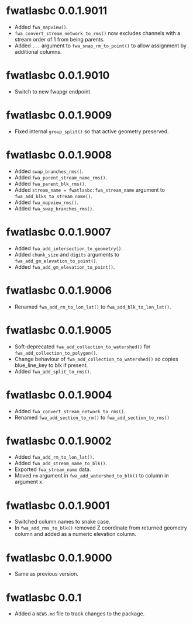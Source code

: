 <!-- NEWS.md is maintained by https://cynkra.github.io/fledge, do not edit -->

# fwatlasbc 0.0.1.9011

- Added `fwa_mapview()`.
- `fwa_convert_stream_network_to_rms()` now excludes channels with a stream order of 1 from being parents.
- Added `...` argument to `fwa_snap_rm_to_point()` to allow assignment by additional columns.


# fwatlasbc 0.0.1.9010

- Switch to new fwapgr endpoint.


# fwatlasbc 0.0.1.9009

- Fixed internal `group_split()` so that active geometry preserved.


# fwatlasbc 0.0.1.9008

- Added `swap_branches_rms()`.
- Added `fwa_parent_stream_name_rms()`.
- Added `fwa_parent_blk_rms()`.
- Added `stream_name = fwatlasbc:fwa_stream_name` argument to `fwa_add_blks_to_stream_name()`.
- Added `fwa_mapview_rms()`.
- Added `fwa_swap_branches_rms()`.


# fwatlasbc 0.0.1.9007

- Added `fwa_add_intersection_to_geometry()`.
- Added `chunk_size` and `digits` arguments to `fwa_add_gm_elevation_to_point()`.
- Added `fwa_add_gm_elevation_to_point()`.


# fwatlasbc 0.0.1.9006

- Renamed `fwa_add_rm_to_lon_lat()` to `fwa_add_blk_to_lon_lat()`.


# fwatlasbc 0.0.1.9005

- Soft-deprecated `fwa_add_collection_to_watershed()` for `fwa_add_collection_to_polygon()`.
- Change behaviour of `fwa_add_collection_to_watershed()` so copies blue_line_key to blk if present.
- Added `fwa_add_split_to_rms()`.


# fwatlasbc 0.0.1.9004

- Added `fwa_convert_stream_network_to_rms()`.
- Renamed `fwa_add_section_to_rm()` to `fwa_add_section_to_rms()`


# fwatlasbc 0.0.1.9002

- Added `fwa_add_rm_to_lon_lat()`.
- Added `fwa_add_stream_name_to_blk()`.
- Exported `fwa_stream_name` data.
- Moved `rm` argument in `fwa_add_watershed_to_blk()` to column in argument x.


# fwatlasbc 0.0.1.9001

- Switched column names to snake case.
- In `fwa_add_rms_to_blk()` removed Z coordinate from returned geometry column and added as a numeric elevation column.


# fwatlasbc 0.0.1.9000

- Same as previous version.


# fwatlasbc 0.0.1

* Added a `NEWS.md` file to track changes to the package.
